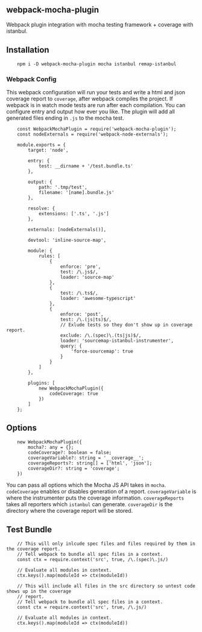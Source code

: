 ## webpack-mocha-plugin
Webpack plugin integration with mocha testing framework + coverage with istanbul.

## Installation
```
    npm i -D webpack-mocha-plugin mocha istanbul remap-istanbul
```

### Webpack Config
This webpack configuration will run your tests and write a html and json coverage report to
`coverage`, after webpack compiles the project. If webpack is in watch mode tests are run after
each compilation.
You can configure entry and output how ever you like. The plugin will add all generated files
ending in `.js` to the mocha test.
```
    const WebpackMochaPlugin = require('webpack-mocha-plugin');
    const nodeExternals = require('webpack-node-externals');
    
    module.exports = {
        target: 'node',
    
        entry: {
            test: __dirname + '/test.bundle.ts'
        },
    
        output: {
            path: '.tmp/test',
            filename: '[name].bundle.js'
        },
    
        resolve: {
            extensions: ['.ts', '.js']
        },
    
        externals: [nodeExternals()],
    
        devtool: 'inline-source-map',
    
        module: {
            rules: [
                {
                    enforce: 'pre',
                    test: /\.js$/,
                    loader: 'source-map'
                },
                {
                    test: /\.ts$/,
                    loader: 'awesome-typescript'
                },
                {
                    enforce: 'post',
                    test: /\.(js|ts)$/,
                    // Exlude tests so they don't show up in coverage report.
                    exclude: /\.(spec)\.(ts|js)$/,
                    loader: 'sourcemap-istanbul-instrumenter',
                    query: {
                        'force-sourcemap': true
                    }
                }
            ]
        },
    
        plugins: [
            new WebpackMochaPlugin({
                codeCoverage: true
            })
        ]
    };
```

## Options
```
    new WebpackMochaPlugin({
        mocha?: any = {};
        codeCoverage?: boolean = false;
        coverageVariable?: string = '__coverage__';
        coverageReports?: string[] = ['html', 'json'];
        coverageDir?: string = 'coverage';
    })
```

You can pass all options which the Mocha JS API takes in `mocha`.
`codeCoverage` enables or disables generation of a report.
`coverageVariable` is where the instrumenter puts the coverage information.
`coverageReports` takes all reporters which `istanbul` can generate.
`coverageDir` is the directory where the coverage report will be stored.

## Test Bundle
```
    // This will only inlcude spec files and files required by them in the coverage report.
    // Tell webpack to bundle all spec files in a context.
    const ctx = require.context('src', true, /\.(spec)\.js/)
    
    // Evaluate all modules in context.
    ctx.keys().map(moduleId => ctx(moduleId))
    
    // This will include all files in the src directory so untest code shows up in the coverage
    // report.
    // Tell webpack to bundle all spec files in a context.
    const ctx = require.context('src', true, /\.js/)
    
    // Evaluate all modules in context.
    ctx.keys().map(moduleId => ctx(moduleId))
```